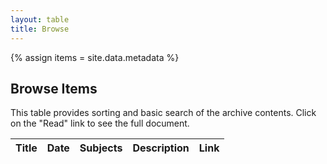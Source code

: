 ```yaml
---
layout: table
title: Browse
---
```

{% assign items = site.data.metadata %}

## Browse Items

This table provides sorting and basic search of the archive contents. 
Click on the "Read" link to see the full document.

<div class="table-responsive-md">
<table id="item-table" class="table table-striped">
    <thead>
        <tr>
            <th scope="col">Title</th>
            <th scope="col">Date</th>
            <th scope="col">Subjects</th>
            <th scope="col">Description</th>
            <th>Link</th>
        </tr>
    </thead>
</table>
</div>

